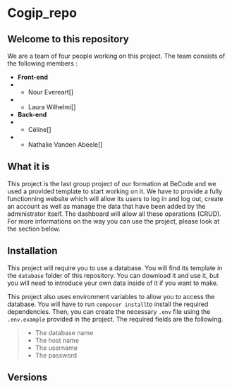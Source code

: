 # Cogip_repo

## Welcome to this repository
We are a team of four people working on this project. The team consists of the following members : 

- **Front-end**
- - Nour Evereart[]
- - Laura Wilhelmi[]
- **Back-end**
- - Céline[]
- - Nathalie Vanden Abeele[]

## What it is
This project is the last group project of our formation at BeCode and we used a provided template to start working on it. We have to provide a fully functionning website which will allow its users to log in and log out, create an account as well as manage the data that have been added by the administrator itself. The dashboard will allow all these operations (CRUD). For more informations on the way you can use the project, please look at the section below.

## Installation
This project will require you to use a database. You will find its template in the ```database``` folder of this repository. You can download it and use it, but you will need to introduce your own data inside of it if you want to make.

This project also uses environment variables to allow you to access the database. You will have to run ```composer install```to install the required dependencies. Then, you can create the necessary ```.env``` file using the ```.env.example``` provided in the project. The required fields are the following.

> - The database name
> - The host name
> - The username
> - The password

## Versions



